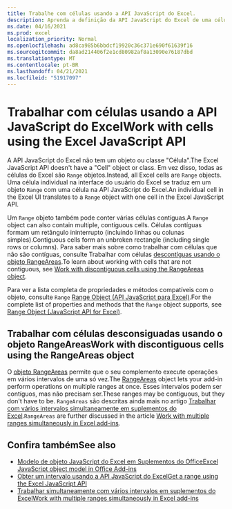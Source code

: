 ```yaml
---
title: Trabalhe com células usando a API JavaScript do Excel.
description: Aprenda a definição da API JavaScript do Excel de uma célula e saiba como trabalhar com células.
ms.date: 04/16/2021
ms.prod: excel
localization_priority: Normal
ms.openlocfilehash: ad8ca985b6bbdcf19920c36c371e690f61639f16
ms.sourcegitcommit: da8ad214406f2e1cd80982af8a13090e76187dbd
ms.translationtype: MT
ms.contentlocale: pt-BR
ms.lasthandoff: 04/21/2021
ms.locfileid: "51917097"
---
```

# <a name="work-with-cells-using-the-excel-javascript-api"></a><span data-ttu-id="545ea-103">Trabalhar com células usando a API JavaScript do Excel</span><span class="sxs-lookup"><span data-stu-id="545ea-103">Work with cells using the Excel JavaScript API</span></span>

<span data-ttu-id="545ea-104">A API JavaScript do Excel não tem um objeto ou classe "Célula".</span><span class="sxs-lookup"><span data-stu-id="545ea-104">The Excel JavaScript API doesn't have a "Cell" object or class.</span></span> <span data-ttu-id="545ea-105">Em vez disso, todas as células do Excel são `Range` objetos.</span><span class="sxs-lookup"><span data-stu-id="545ea-105">Instead, all Excel cells are `Range` objects.</span></span> <span data-ttu-id="545ea-106">Uma célula individual na interface do usuário do Excel se traduz em um objeto `Range` com uma célula na API JavaScript do Excel.</span><span class="sxs-lookup"><span data-stu-id="545ea-106">An individual cell in the Excel UI translates to a `Range` object with one cell in the Excel JavaScript API.</span></span>

<span data-ttu-id="545ea-107">Um `Range` objeto também pode conter várias células contíguas.</span><span class="sxs-lookup"><span data-stu-id="545ea-107">A `Range` object can also contain multiple, contiguous cells.</span></span> <span data-ttu-id="545ea-108">Células contíguas formam um retângulo ininterrupto (incluindo linhas ou colunas simples).</span><span class="sxs-lookup"><span data-stu-id="545ea-108">Contiguous cells form an unbroken rectangle (including single rows or columns).</span></span> <span data-ttu-id="545ea-109">Para saber mais sobre como trabalhar com células que não são contíguas, consulte Trabalhar com células [descontíguas usando o objeto RangeAreas](#work-with-discontiguous-cells-using-the-rangeareas-object).</span><span class="sxs-lookup"><span data-stu-id="545ea-109">To learn about working with cells that are not contiguous, see [Work with discontiguous cells using the RangeAreas object](#work-with-discontiguous-cells-using-the-rangeareas-object).</span></span>

<span data-ttu-id="545ea-110">Para ver a lista completa de propriedades e métodos compatíveis com o objeto, consulte `Range` [Range Object (API JavaScript para Excel)](/javascript/api/excel/excel.range).</span><span class="sxs-lookup"><span data-stu-id="545ea-110">For the complete list of properties and methods that the `Range` object supports, see [Range Object (JavaScript API for Excel)](/javascript/api/excel/excel.range).</span></span>

## <a name="work-with-discontiguous-cells-using-the-rangeareas-object"></a><span data-ttu-id="545ea-111">Trabalhar com células desconsiguadas usando o objeto RangeAreas</span><span class="sxs-lookup"><span data-stu-id="545ea-111">Work with discontiguous cells using the RangeAreas object</span></span>

<span data-ttu-id="545ea-112">O [objeto RangeAreas](/javascript/api/excel/excel.rangeareas) permite que o seu complemento execute operações em vários intervalos de uma só vez.</span><span class="sxs-lookup"><span data-stu-id="545ea-112">The [RangeAreas](/javascript/api/excel/excel.rangeareas) object lets your add-in perform operations on multiple ranges at once.</span></span> <span data-ttu-id="545ea-113">Esses intervalos podem ser contíguos, mas não precisam ser.</span><span class="sxs-lookup"><span data-stu-id="545ea-113">These ranges may be contiguous, but they don't have to be.</span></span> <span data-ttu-id="545ea-114">`RangeAreas` são descritas ainda mais no artigo [Trabalhar com vários intervalos simultaneamente em suplementos do Excel](excel-add-ins-multiple-ranges.md).</span><span class="sxs-lookup"><span data-stu-id="545ea-114">`RangeAreas` are further discussed in the article [Work with multiple ranges simultaneously in Excel add-ins](excel-add-ins-multiple-ranges.md).</span></span>

## <a name="see-also"></a><span data-ttu-id="545ea-115">Confira também</span><span class="sxs-lookup"><span data-stu-id="545ea-115">See also</span></span>

- [<span data-ttu-id="545ea-116">Modelo de objeto JavaScript do Excel em Suplementos do Office</span><span class="sxs-lookup"><span data-stu-id="545ea-116">Excel JavaScript object model in Office Add-ins</span></span>](excel-add-ins-core-concepts.md)
- [<span data-ttu-id="545ea-117">Obter um intervalo usando a API JavaScript do Excel</span><span class="sxs-lookup"><span data-stu-id="545ea-117">Get a range using the Excel JavaScript API</span></span>](excel-add-ins-ranges-get.md)
- [<span data-ttu-id="545ea-118">Trabalhar simultaneamente com vários intervalos em suplementos do Excel</span><span class="sxs-lookup"><span data-stu-id="545ea-118">Work with multiple ranges simultaneously in Excel add-ins</span></span>](excel-add-ins-multiple-ranges.md)
